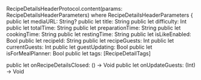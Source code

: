 RecipeDetailsHeaderProtocol.content(params: RecipeDetailsHeaderParameters)
where
RecipeDetailsHeaderParameters {
public let mediaURL: String?
public let title: String
public let difficulty: Int
public let totalTime: String
public let preparationTime: String
public let cookingTime: String
public let restingTime: String
public let isLikeEnabled: Bool
public let recipeId: String
public let recipeGuests: Int
public let currentGuests: Int
public let guestUpdating: Bool
public let isForMealPlanner: Bool
public let tags: [RecipeDetailTags]

public let onRecipeDetailsClosed: () -> Void
public let onUpdateGuests: (Int) -> Void